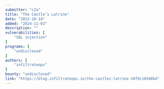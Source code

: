 ```yaml
---
submitter: "c2a"
title: "The Castle’s Latrine"
date: "2022-10-14"
added: "2024-11-03"
description: ""
vulnerabilities: [
    "SQL injection"
]
programs: [
    "undisclosed"
]
authors: [
    "infiltrateops"
]
bounty: "undisclosed"
link: "https://blog.infiltrateops.io/the-castles-latrine-10f9c16548bd"
---
```





